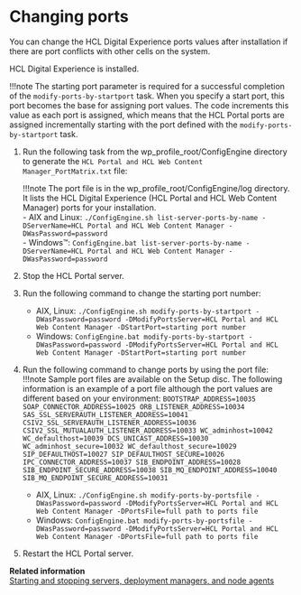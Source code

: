 # Changing ports

You can change the HCL Digital Experience ports values after installation if there are port conflicts with other cells on the system.

HCL Digital Experience is installed.

!!!note
    The starting port parameter is required for a successful completion of the `modify-ports-by-startport` task. When you specify a start port, this port becomes the base for assigning port values. The code increments this value as each port is assigned, which means that the HCL Portal ports are assigned incrementally starting with the port defined with the `modify-ports-by-startport` task.

1.  Run the following task from the wp_profile_root/ConfigEngine directory to generate the `HCL Portal and HCL Web Content Manager_PortMatrix.txt` file:

    !!!note
        The port file is in the wp_profile_root/ConfigEngine/log directory. It lists the HCL Digital Experience (HCL Portal and HCL Web Content Manager) ports for your installation. <br>-   AIX and Linux: `./ConfigEngine.sh list-server-ports-by-name -DServerName=HCL Portal and HCL Web Content Manager -DWasPassword=password` <br> -   Windows™: `ConfigEngine.bat list-server-ports-by-name -DServerName=HCL Portal and HCL Web Content Manager -DWasPassword=password`

2.  Stop the HCL Portal server.

3.  Run the following command to change the starting port number:

    -   AIX, Linux: `./ConfigEngine.sh modify-ports-by-startport -DWasPassword=password -DModifyPortsServer=HCL Portal and HCL Web Content Manager -DStartPort=starting port number`
    -   Windows: `ConfigEngine.bat modify-ports-by-startport -DWasPassword=password -DModifyPortsServer=HCL Portal and HCL Web Content Manager -DStartPort=starting port number`

4.  Run the following command to change ports by using the port file:
    !!!note
        Sample port files are available on the Setup disc. The following information is an example of a port file although the port values are different based on your environment:
            ```
            BOOTSTRAP_ADDRESS=10035
            SOAP_CONNECTOR_ADDRESS=10025
            ORB_LISTENER_ADDRESS=10034 
            SAS_SSL_SERVERAUTH_LISTENER_ADDRESS=10041
            CSIV2_SSL_SERVERAUTH_LISTENER_ADDRESS=10036
            CSIV2_SSL_MUTUALAUTH_LISTENER_ADDRESS=10033
            WC_adminhost=10042
            WC_defaulthost=10039
            DCS_UNICAST_ADDRESS=10030
            WC_adminhost_secure=10032
            WC_defaulthost_secure=10029
            SIP_DEFAULTHOST=10027
            SIP_DEFAULTHOST_SECURE=10026
            IPC_CONNECTOR_ADDRESS=10037
            SIB_ENDPOINT_ADDRESS=10028
            SIB_ENDPOINT_SECURE_ADDRESS=10038
            SIB_MQ_ENDPOINT_ADDRESS=10040
            SIB_MQ_ENDPOINT_SECURE_ADDRESS=10031
            ```

    -   AIX, Linux: `./ConfigEngine.sh modify-ports-by-portsfile -DWasPassword=password -DModifyPortsServer=HCL Portal and HCL Web Content Manager -DPortsFile=full path to ports file`
    -   Windows: `ConfigEngine.bat modify-ports-by-portsfile -DWasPassword=password -DModifyPortsServer=HCL Portal and HCL Web Content Manager -DPortsFile=full path to ports file`

5.  Restart the HCL Portal server.

**Related information**  
[Starting and stopping servers, deployment managers, and node agents](../manage/stopstart.md)

